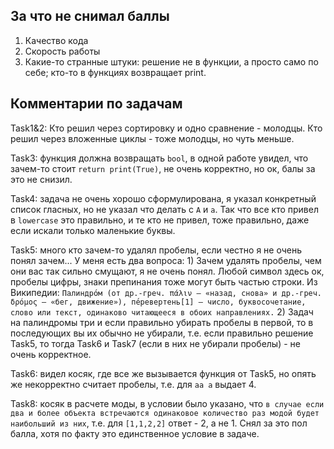## За что не снимал баллы
1. Качество кода
2. Скорость работы
3. Какие-то странные штуки: решение не в функции, а просто само по себе; кто-то в функциях возвращает print.


## Комментарии по задачам
Task1&2: Кто решил через сортировку и одно сравнение - молодцы. Кто решил через вложенные циклы - тоже молодцы, но чуть меньше.

Task3: функция должна возвращать `bool`, в одной работе увидел, что зачем-то стоит `return print(True)`, не очень корректно, но ок, балы за это не снизил.

Task4: задача не очень хорошо сформулирована, я указал конкретный список гласных, но не указал что делать с `А` и `а`. Так что все кто привел в `lowercase` это правильно, и те кто не привел, тоже правильно, даже если искали только маленькие буквы.

Task5: много кто зачем-то удалял пробелы, если честно я не очень понял зачем... У меня есть два вопроса: 1) Зачем удалять пробелы, чем они вас так сильно смущают, я не очень понял. Любой символ здесь ок, пробелы цифры, знаки препинания тоже могут быть частью строки. Из Википедии: `Палиндро́м (от др.-греч. πάλιν — «назад, снова» и др.-греч. δρóμος — «бег, движение»), пе́ревертень[1] — число, буквосочетание, слово или текст, одинаково читающееся в обоих направлениях.` 2) Задач на палиндромы три и если правильно убирать пробелы в первой, то в последующих вы их обычно не убирали, т.е. если правильно решение Task5, то тогда Task6 и Task7 (если в них не убирали пробелы) - не очень корректное.

Task6: видел косяк, где все же вызывается функция от Task5, но опять же некорректно считает пробелы, т.е. для `aa a` выдает 4.

Task8: косяк в расчете моды, в условии было указано, что `в случае если два и более объекта встречаются одинаковое количество раз модой будет наибольший из них`, т.е. для `[1,1,2,2]` ответ - 2, а не 1. Снял за это пол балла, хотя по факту это единственное условие в задаче.
